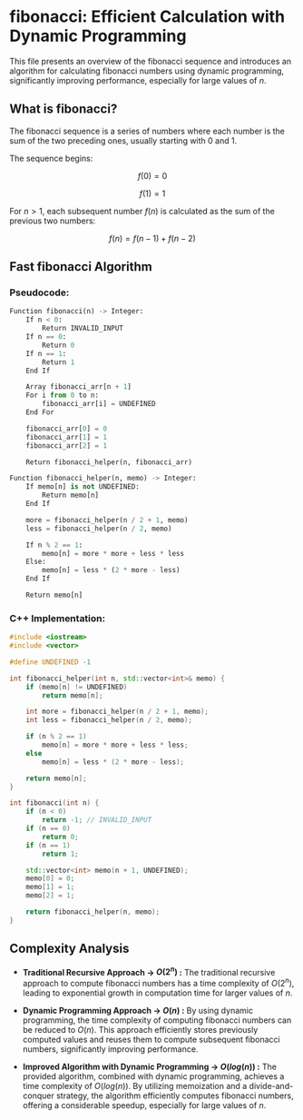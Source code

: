 # fibonacci: Efficient Calculation with Dynamic Programming

This file presents an overview of the fibonacci sequence and introduces an algorithm for calculating fibonacci numbers using dynamic programming, significantly improving performance, especially for large values of $n$.

## What is fibonacci?

The fibonacci sequence is a series of numbers where each number is the sum of the two preceding ones, usually starting with $0$ and $1$.

The sequence begins:

$$f(0) = 0$$

$$f(1) = 1$$

For $n > 1$, each subsequent number $f(n)$ is calculated as the sum of the previous two numbers:

$$f(n) = f(n-1) + f(n-2)$$

## Fast fibonacci Algorithm

### Pseudocode:

```python
Function fibonacci(n) -> Integer:
    If n < 0:
        Return INVALID_INPUT
    If n == 0:
        Return 0
    If n == 1:
        Return 1
    End If

    Array fibonacci_arr[n + 1]
    For i from 0 to n:
        fibonacci_arr[i] = UNDEFINED
    End For

    fibonacci_arr[0] = 0
    fibonacci_arr[1] = 1
    fibonacci_arr[2] = 1

    Return fibonacci_helper(n, fibonacci_arr)

Function fibonacci_helper(n, memo) -> Integer:
    If memo[n] is not UNDEFINED:
        Return memo[n]
    End If

    more = fibonacci_helper(n / 2 + 1, memo)
    less = fibonacci_helper(n / 2, memo)

    If n % 2 == 1:
        memo[n] = more * more + less * less
    Else:
        memo[n] = less * (2 * more - less)
    End If

    Return memo[n]
```

### C++ Implementation:

```cpp
#include <iostream>
#include <vector>

#define UNDEFINED -1

int fibonacci_helper(int n, std::vector<int>& memo) {
    if (memo[n] != UNDEFINED)
        return memo[n];

    int more = fibonacci_helper(n / 2 + 1, memo);
    int less = fibonacci_helper(n / 2, memo);

    if (n % 2 == 1)
        memo[n] = more * more + less * less;
    else
        memo[n] = less * (2 * more - less);

    return memo[n];
}

int fibonacci(int n) {
    if (n < 0)
        return -1; // INVALID_INPUT
    if (n == 0)
        return 0;
    if (n == 1)
        return 1;

    std::vector<int> memo(n + 1, UNDEFINED);
    memo[0] = 0;
    memo[1] = 1;
    memo[2] = 1;

    return fibonacci_helper(n, memo);
}

```

## Complexity Analysis

- **Traditional Recursive Approach -> $O(2^n)$ :** The traditional recursive approach to compute fibonacci numbers has a time complexity of $O(2^n)$, leading to exponential growth in computation time for larger values of $n$.

- **Dynamic Programming Approach -> $O(n)$ :** By using dynamic programming, the time complexity of computing fibonacci numbers can be reduced to $O(n)$. This approach efficiently stores previously computed values and reuses them to compute subsequent fibonacci numbers, significantly improving performance.

- **Improved Algorithm with Dynamic Programming -> $O(log(n))$ :** The provided algorithm, combined with dynamic programming, achieves a time complexity of $O(log(n))$. By utilizing memoization and a divide-and-conquer strategy, the algorithm efficiently computes fibonacci numbers, offering a considerable speedup, especially for large values of $n$.
